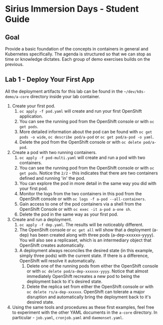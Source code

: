 # Sirius Immersion Days - Student Guide

## Goal
Provide a basic foundation of the concepts in containers in general and Kubernetes specifically.  The agenda is structured so that we can stop as time or knowledge dictates.  Each group of demo exercises builds on the previous.

## Lab 1 - Deploy Your First App 

All the deployment artifacts for this lab can be found in the `~/dev/k8s-demo/a-core` directory inside your lab container.

1. Create your first pod.
   1. `oc apply -f pod.yaml` will create and run your first OpenShift application. 
   2. You can see the running pod from the OpenShift console or with `oc get pods`.  
   3. More detailed information about the pod can be found with `oc get pods -o wide`, `oc describe pod/a-pod` or `oc get pod/a-pod -o yaml`.
   4. Delete the pod from the OpenShift console or with `oc delete pod/a-pod`.
2. Create a pod with two running containers.
   1. `oc apply -f pod-multi.yaml` will create and run a pod with two containers.
   2. You can see the running pod from the OpenShift console or with `oc get pods`.  Notice the `2/2` - this indicates that there are two containers defined and running 'in' the pod.
   3. You can explore the pod in more detail in the same way you did with your first pod.
   4. Monitor the logs from the two containers in this pod from the OpenShift console or with `oc logs -f a-pod --all-containers`.
   5. Gain access to one of the pod containers via a shell from the OpenShift Console or with `oc exec -it a-pod a-one sh`.
   6. Delete the pod in the same way as your first pod.
3. Create and run a deployment.
   1. `oc apply -f dep.yaml`.  The results will be noticeably different.
   2. The OpenShift console or `oc get all` will show that a deployment (a-dep) has been created along with three pods (a-dep-xxxxxx-yyyy).  You will also see a replicaset, which is an intermediary object that OpenShift creates automatically.
   3. A deployment always reconciles the desired state (in this example, simply three pods) with the current state.  If there is a difference, OpenShift will resolve it automatically.
      1. Delete one of the running pods from either the OpenShift console or with `oc delete pod/a-dep-xxxxxx-yyyy`.  Notice that almost immediately OpenShift recreates a new pod to being the deployment back to it's desired state.
      2. Delete the replica set from either the OpenShift console or with `oc delete rs/a-dep-xxxxxx`.  OpenShift can tolerate a major disruption and automatically bring the deployment back to it's desired state.
4. Using the same tools and procedures as these first examples, feel free to experiment with the other YAML documents in the `a-core` directory.  In particular - `job.yaml`, `cronjob.yaml` and `daemonset.yaml`.

